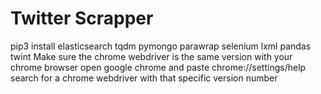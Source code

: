 # Twitter Scrapper
pip3 install elasticsearch tqdm pymongo parawrap selenium lxml pandas twint
Make sure the chrome webdriver is the same version with your chrome browser
	open google chrome and paste chrome://settings/help 
	search for a chrome webdriver with that specific version number
	
